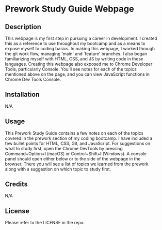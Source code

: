 # Prework Study Guide Webpage

## Description

This webpage is my first step in pursuing a career in development. I created this as a reference to use throughout my bootcamp and as a means to expose myself to coding basics. In making this webpage, I worked through the git work flow, managing 'main' and 'feature' branches. I also began familiarizing myself with HTML, CSS, and JS by writing code in these languages. Creating this webpage also exposed me to Chrome Developer Tools, particularly Console. You'll see notes for each of the topics mentioned above on the page, and you can view JavaScript functions in Chrome Dev Tools Console.

## Installation

N/A

## Usage

This Prework Study Guide contains a few notes on each of the topics covered in the prework section of my coding bootcamp. I have included a few bullet points for HTML, CSS, Git, and JavaScript. For suggestions on what to study first, open the Chrome DevTools by pressing Command+Option+I (macOS) or Control+Shift+I (Windows). A console panel should open either below or to the side of the webpage in the browser. There you will see a list of topics we learned from the prework along with a suggestion on which topic to study first.

## Credits

N/A

## License

Please refer to the LICENSE in the repo.

